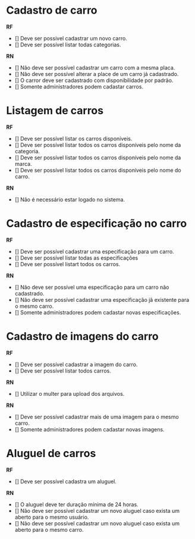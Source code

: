 # Cadastro de carro

**RF**
- [] Deve ser possivel cadastrar um novo carro.
- [] Deve ser possível listar todas categorias. 

**RN**
- [] Não deve ser possível cadastrar um carro com a mesma placa.
- [] Não deve ser possível alterar a place de um carro já cadastrado.
- [] O carror deve ser cadastrado com disponibilidade por padrão.
- [] Somente administradores podem cadastar carros.

# Listagem de carros

**RF**
- [] Deve ser possível listar os carros disponíveis.
- [] Deve ser possível listar todos os carros disponíveis pelo nome da categoria.
- [] Deve ser possível listar todos os carros disponíveis pelo nome da marca.
- [] Deve ser possível listar todos os carros disponíveis pelo nome do carro.

**RN**
- [] Não é necessário estar logado no sistema.

# Cadastro de especificação no carro

**RF**
- [] Deve ser possível cadastrar uma especificação para um carro.
- [] Deve ser possível listar todas as especificações
- [] Deve ser possível listart todos os carros.


**RN**
- [] Não deve ser possível uma especificação para um carro não cadastrado.
- [] Não deve ser possível cadastrar uma especificação jã existente para o mesmo carro.
- [] Somente administradores podem cadastar novas especificações.

# Cadastro de imagens do carro

**RF**
- [] Deve ser possível cadastrar a imagem do carro.
- [] Deve ser possível listar todos carros.

**RN**
- [] Utilizar o multer para upload dos arquivos.

**RN**
- [] Deve ser possível cadastrar mais de uma imagem para o mesmo carro.
- [] Somente administradores podem cadastar novas imagens.

# Aluguel de carros

**RF**
- [] Deve ser possível cadastra um aluguel.

**RN**
- [] O aluguel deve ter duração mínima de 24 horas.
- [] Não deve ser possível cadastrar um novo aluguel caso exista um aberto para o mesmo usuário.
- [] Não deve ser possível cadastrar um novo aluguel caso exista um aberto para o mesmo carro.